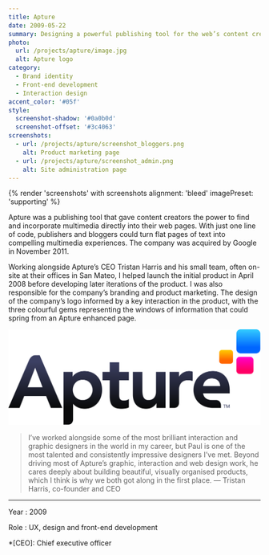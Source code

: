 ```yaml
---
title: Apture
date: 2009-05-22
summary: Designing a powerful publishing tool for the web’s content creators.
photo:
  url: /projects/apture/image.jpg
  alt: Apture logo
category:
  - Brand identity
  - Front-end development
  - Interaction design
accent_color: '#05f'
style:
  screenshot-shadow: '#0a0b0d'
  screenshot-offset: '#3c4063'
screenshots:
  - url: /projects/apture/screenshot_bloggers.png
    alt: Product marketing page
  - url: /projects/apture/screenshot_admin.png
    alt: Site administration page
---
```

{% render 'screenshots' with screenshots
  alignment: 'bleed'
  imagePreset: 'supporting'
%}

Apture was a publishing tool that gave content creators the power to find and incorporate multimedia directly into their web pages. With just one line of code, publishers and bloggers could turn flat pages of text into compelling multimedia experiences. The company was acquired by Google in November 2011.

Working alongside Apture’s CEO Tristan Harris and his small team, often on-site at their offices in San Mateo, I helped launch the initial product in April 2008 before developing later iterations of the product. I was also responsible for the company’s branding and product marketing. The design of the company’s logo informed by a key interaction in the product, with the three colourful gems representing the windows of information that could spring from an Apture enhanced page.

![The Apture logo.](logo.svg 'The Apture logo.')

> I’ve worked alongside some of the most brilliant interaction and graphic designers in the world in my career, but Paul is one of the most talented and consistently impressive designers I’ve met. Beyond driving most of Apture’s graphic, interaction and web design work, he cares deeply about building beautiful, visually organised products, which I think is why we both got along in the first place.
> — Tristan Harris, co-founder and CEO

---

Year
: 2009

Role
: UX, design and front-end development

*[CEO]: Chief executive officer

